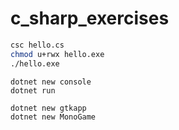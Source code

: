 # c_sharp_exercises

```bash
csc hello.cs
chmod u+rwx hello.exe
./hello.exe
```

```
dotnet new console
dotnet run
```
```
dotnet new gtkapp
dotnet new MonoGame
```